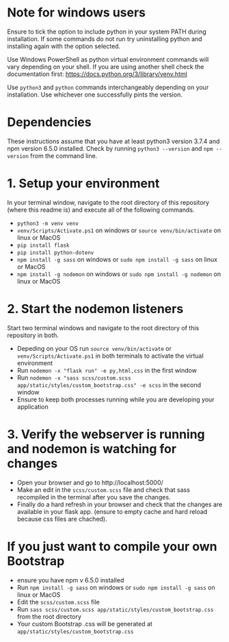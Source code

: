 # Note for windows users
Ensure to tick the option to include python in your system PATH during installation. If some commands do not run try uninstalling python and installing again with the option selected.

Use Windows PowerShell as python virtual environment commands will vary depending on your shell. If you are using another shell check the documentation first: https://docs.python.org/3/library/venv.html

Use `python3` and `python` commands interchangeably depending on your installation. Use whichever one successfully pints the version. 

# Dependencies
These instructions assume that you have at least python3 version 3.7.4 and npm version 6.5.0 installed. Check by running ```python3 --version``` and ```npm --version``` from the command line.

# 1. Setup your environment 
In your terminal window, navigate to the root directory of this repository (where this readme is) and execute all of the following commands.
- ```python3 -m venv venv``` 
- ```venv/Scripts/Activate.ps1``` on windows or ```source venv/bin/activate``` on linux or MacOS
- ```pip install flask``` 
- ```pip install python-dotenv```
- ```npm install -g sass``` on windows or ```sudo npm install -g sass``` on linux or MacOS
- ```npm install -g nodemon``` on windows or ```sudo npm install -g nodemon``` on linux or MacOS

# 2. Start the nodemon listeners
Start two terminal windows and navigate to the root directory of this repository in both.
- Depeding on your OS run ```source venv/bin/activate``` or ```venv/Scripts/Activate.ps1``` in both terminals to activate the virtual environment
- Run ```nodemon -x "flask run" -e py,html,css``` in the first window
- Run ```nodemon -x "sass scss/custom.scss app/static/styles/custom_bootstrap.css" -e scss``` in the second window
- Ensure to keep both processes running while you are developing your application

# 3. Verify the webserver is running and nodemon is watching for changes
- Open your browser and go to http://localhost:5000/
- Make an edit in the `scss/custom.scss` file and check that sass recompiled in the terminal after you save the changes.
- Finally do a hard refresh in your browser and check that the changes are available in your flask app. (ensure to empty cache and hard reload because css files are chached).

# If you just want to compile your own Bootstrap
- ensure you have npm v 6.5.0 installed
- Run ```npm install -g sass``` on windows or ```sudo npm install -g sass``` on linux or MacOS
- Edit the ```scss/custom.scss``` file
- Run ```sass scss/custom.scss app/static/styles/custom_bootstrap.css``` from the root directory
- Your custom Bootstrap .css will be generated at ```app/static/styles/custom_bootstrap.css```

